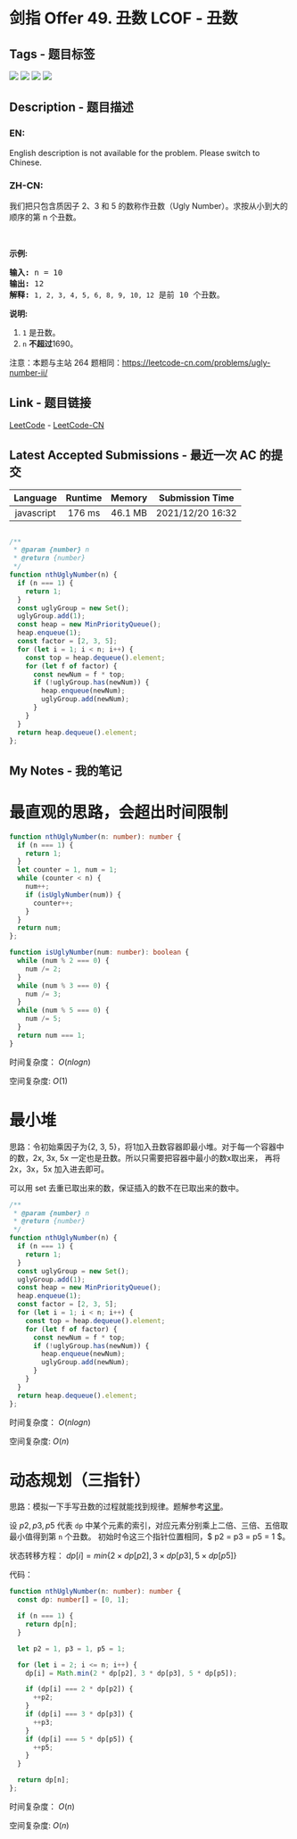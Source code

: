 
# 剑指 Offer 49. 丑数 LCOF - 丑数

## Tags - 题目标签

 <img src="https://img.shields.io/badge/Hash Table-哈希表-blue.svg">   <img src="https://img.shields.io/badge/Math-数学-blue.svg">   <img src="https://img.shields.io/badge/Dynamic Programming-动态规划-blue.svg">   <img src="https://img.shields.io/badge/Heap (Priority Queue)-堆（优先队列）-blue.svg">  


## Description - 题目描述

### EN:
English description is not available for the problem. Please switch to Chinese.

### ZH-CN:
<p>我们把只包含质因子 2、3 和 5 的数称作丑数（Ugly Number）。求按从小到大的顺序的第 n 个丑数。</p>

<p>&nbsp;</p>

<p><strong>示例:</strong></p>

<pre><strong>输入:</strong> n = 10
<strong>输出:</strong> 12
<strong>解释: </strong><code>1, 2, 3, 4, 5, 6, 8, 9, 10, 12</code> 是前 10 个丑数。</pre>

<p><strong>说明:&nbsp;</strong>&nbsp;</p>

<ol>
	<li><code>1</code>&nbsp;是丑数。</li>
	<li><code>n</code>&nbsp;<strong>不超过</strong>1690。</li>
</ol>

<p>注意：本题与主站 264 题相同：<a href="https://leetcode-cn.com/problems/ugly-number-ii/">https://leetcode-cn.com/problems/ugly-number-ii/</a></p>



## Link - 题目链接

[LeetCode](https://leetcode.com/problems/chou-shu-lcof/description/)  -  [LeetCode-CN](https://leetcode.cn/problems/chou-shu-lcof/description/)
## Latest Accepted Submissions - 最近一次 AC 的提交


| Language | Runtime | Memory | Submission Time |
|:---:|:---:|:---:|:---:|
| javascript  | 176 ms | 46.1 MB | 2021/12/20 16:32 |

```javascript

/**
 * @param {number} n
 * @return {number}
 */
function nthUglyNumber(n) {
  if (n === 1) {
    return 1;
  }
  const uglyGroup = new Set();
  uglyGroup.add(1);
  const heap = new MinPriorityQueue();
  heap.enqueue(1);
  const factor = [2, 3, 5];
  for (let i = 1; i < n; i++) {
    const top = heap.dequeue().element;
    for (let f of factor) {
      const newNum = f * top;
      if (!uglyGroup.has(newNum)) {
        heap.enqueue(newNum);
        uglyGroup.add(newNum);
      }
    }
  }
  return heap.dequeue().element;
};

```
## My Notes - 我的笔记


# 最直观的思路，会超出时间限制

```typescript
function nthUglyNumber(n: number): number {
  if (n === 1) {
    return 1;
  }
  let counter = 1, num = 1;
  while (counter < n) {
    num++;
    if (isUglyNumber(num)) {
      counter++;
    }
  }
  return num;
};

function isUglyNumber(num: number): boolean {
  while (num % 2 === 0) {
    num /= 2;
  }
  while (num % 3 === 0) {
    num /= 3;
  }
  while (num % 5 === 0) {
    num /= 5;
  }
  return num === 1;
}
```

时间复杂度： $O(nlogn)$

空间复杂度: $O(1)$

# 最小堆

思路：令初始乘因子为{2, 3, 5}，将1加入丑数容器即最小堆。对于每一个容器中的数，2x, 3x, 5x 一定也是丑数。所以只需要把容器中最小的数x取出来， 再将2x，3x，5x 加入进去即可。

可以用 set  去重已取出来的数，保证插入的数不在已取出来的数中。

```javascript
/**
 * @param {number} n
 * @return {number}
 */
function nthUglyNumber(n) {
  if (n === 1) {
    return 1;
  }
  const uglyGroup = new Set();
  uglyGroup.add(1);
  const heap = new MinPriorityQueue();
  heap.enqueue(1);
  const factor = [2, 3, 5];
  for (let i = 1; i < n; i++) {
    const top = heap.dequeue().element;
    for (let f of factor) {
      const newNum = f * top;
      if (!uglyGroup.has(newNum)) {
        heap.enqueue(newNum);
        uglyGroup.add(newNum);
      }
    }
  }
  return heap.dequeue().element;
};
```

时间复杂度： $O(nlogn)$

空间复杂度: $O(n)$

# 动态规划（三指针）

思路：模拟一下手写丑数的过程就能找到规律。题解参考[这里](https://leetcode-cn.com/problems/ugly-number-ii/solution/bao-li-you-xian-dui-lie-xiao-ding-dui-dong-tai-gui/)。

设 $p2, p3, p5$ 代表 `dp` 中某个元素的索引，对应元素分别乘上二倍、三倍、五倍取最小值得到第 `n` 个丑数。 初始时令这三个指针位置相同，$  p2 = p3 = p5 = 1 $。

状态转移方程： $dp[i] = min\{2 \times dp[p2], 3 \times dp[p3], 5 \times dp[p5]\}$

代码：

```typescript
function nthUglyNumber(n: number): number {
  const dp: number[] = [0, 1];

  if (n === 1) {
    return dp[n];
  }

  let p2 = 1, p3 = 1, p5 = 1;

  for (let i = 2; i <= n; i++) {
    dp[i] = Math.min(2 * dp[p2], 3 * dp[p3], 5 * dp[p5]);

    if (dp[i] === 2 * dp[p2]) {
      ++p2;
    }
    if (dp[i] === 3 * dp[p3]) {
      ++p3;
    }
    if (dp[i] === 5 * dp[p5]) {
      ++p5;
    }
  }

  return dp[n];
};
```

时间复杂度： $O(n)$

空间复杂度: $O(n)$



